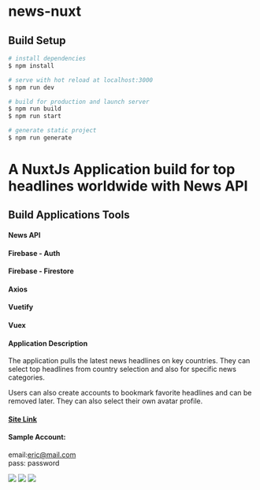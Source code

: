 # news-nuxt

## Build Setup

```bash
# install dependencies
$ npm install

# serve with hot reload at localhost:3000
$ npm run dev

# build for production and launch server
$ npm run build
$ npm run start

# generate static project
$ npm run generate
```

# A NuxtJs Application build for top headlines worldwide with News API


## Build Applications Tools
  #### News API
  #### Firebase - Auth
  #### Firebase - Firestore
  #### Axios
  #### Vuetify
  #### Vuex


#### Application Description

The application pulls the latest news headlines on key countries. They can select top headlines from country selection and also for specific news categories.

Users can also create accounts to bookmark favorite headlines and can be removed later. They can also select their own avatar profile.

#### <a target="_blank" href="https://headline-whisperer.herokuapp.com/">Site Link</a>

#### Sample Account:
  email:eric@mail.com
  <br/>
  pass: password


  <img src="https://monosnap.com/file/oJkP9CBSXxMfpheQ7gf3XWoTpJRQPU" />
  <img src="https://monosnap.com/file/sSD2PGfZUNMcwqRYPGwANVaJ0SK4vW" />
  <img src="https://monosnap.com/file/RY83dLrSu9VGIGSZuM5brFAqQZp9w8" />
